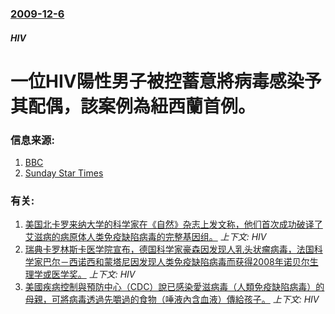 ### [2009-12-6](/news/2009/12/6/index.md)

##### HIV
#  一位HIV陽性男子被控蓄意將病毒感染予其配偶，該案例為紐西蘭首例。




### 信息来源:

1. [BBC](http://news.bbc.co.uk/2/hi/asia-pacific/8397683.stm)
2. [Sunday Star Times](http://www.stuff.co.nz/sunday-star-times/news/3130245/Man-injects-sleeping-wife-with-HIV)

### 有关:

1. [ 美国北卡罗来纳大学的科学家在《自然》杂志上发文称，他们首次成功破译了艾滋病的病原体人类免疫缺陷病毒的完整基因组。](/news/2009/08/6/美国北卡罗来纳大学的科学家在-自然-杂志上发文称-他们首次成功破译了艾滋病的病原体人类免疫缺陷病毒的完整基因组.md) _上下文: HIV_
2. [瑞典卡罗林斯卡医学院宣布，德国科学家豪森因发现人乳头状瘤病毒，法国科学家巴尔－西诺西和蒙塔尼因发现人类免疫缺陷病毒而获得2008年诺贝尔生理学或医学奖。](/news/2008/10/6/瑞典卡罗林斯卡医学院宣布-德国科学家豪森因发现人乳头状瘤病毒-法国科学家巴尔-西诺西和蒙塔尼因发现人类免疫缺陷病毒而获得.md) _上下文: HIV_
3. [美國疾病控制與預防中心（CDC）說已感染愛滋病毒（人類免疫缺陷病毒）的母親，可將病毒透過先嚼過的食物（唾液內含血液）傳給孩子。](/news/2008/02/6/美國疾病控制與預防中心-CDC-說已感染愛滋病毒-人類免疫缺陷病毒-的母親-可將病毒透過先嚼過的食物-唾液內含血液-傳給.md) _上下文: HIV_
